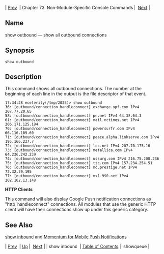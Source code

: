 | [Prev](console_commands.show_inbound)  | Chapter 73. Non-Module-Specific Console Commands |  [Next](console_commands.showqueue) |

<a name="console_commands.show_outbound"></a>
## Name

show outbound — show all outbound connections

## Synopsis

`show outbound`

<a name="idp13870832"></a>
## Description

This command shows all outbound connections. The number at the beginning of each line in the output is the file descriptor of that event.

```
17:34:28 ecelerity(/tmp/2025)> show outbound
36: [outbound/connection_handleconnect] exchange.opf.com IPv4 207.77.20.65
58: [outbound/connection_handleconnect] pe.net IPv4 64.38.64.3
61: [outbound/connection_handleconnect] mail.nctimes.net IPv4 206.171.125.194
70: [outbound/connection_handleconnect] powersurfr.com IPv4 66.116.109.60
71: [outbound/connection_handleconnect] peace.alpha.linkserve.com IPv4 195.166.237.7
72: [outbound/connection_handleconnect] lcc.net IPv4 207.70.175.16
73: [outbound/connection_handleconnect] metallica.com IPv4 64.236.242.239
74: [outbound/connection_handleconnect] ussurg.com IPv4 216.75.208.236
75: [outbound/connection_handleconnect] ttc.com IPv4 157.234.254.51
76: [outbound/connection_handleconnect] md.prestige.net IPv4 72.32.79.195
77: [outbound/connection_handleconnect] mx1.990.net IPv4 202.102.13.148
```

**HTTP Clients**

This command will also display Google Push notification connections as "http_handleconnect" connections. All modules that use the generic HTTP client will have their connections show up under this generic category.

<a name="idp13875632"></a>
## See Also

[show inbound](console_commands.show_inbound "show inbound") and [Momentum for Mobile Push Notifications](https://support.messagesystems.com/docs/web-push/)

| [Prev](console_commands.show_inbound)  | [Up](console.cmds.ref) |  [Next](console_commands.showqueue) |
| show inbound  | [Table of Contents](index) |  showqueue |

